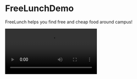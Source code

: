 FreeLunchDemo
=============

FreeLunch helps you find free and cheap food around campus!

<video><source src="https://dl.dropboxusercontent.com/u/2338382/freelunch.mov"></source></video>
